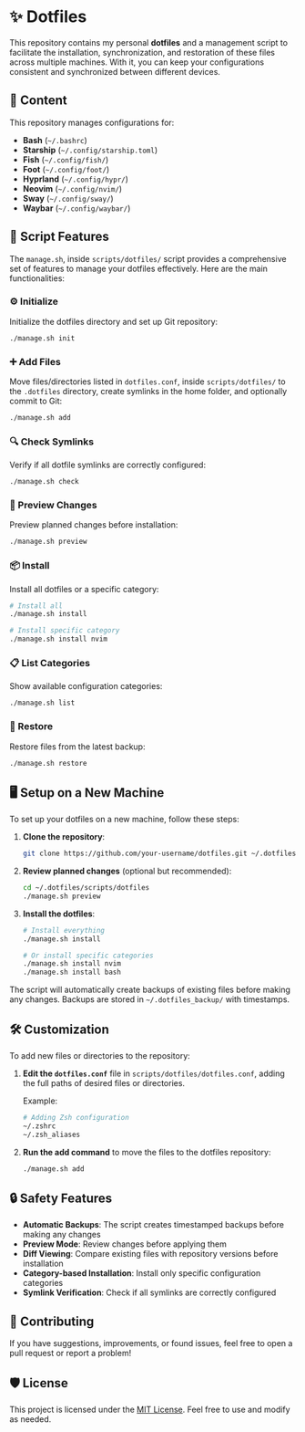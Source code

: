 # ✨ Dotfiles

This repository contains my personal **dotfiles** and a management script to facilitate the installation, synchronization, and restoration of these files across multiple machines. With it, you can keep your configurations consistent and synchronized between different devices.

## 📂 Content

This repository manages configurations for:

- **Bash** (`~/.bashrc`)
- **Starship** (`~/.config/starship.toml`)
- **Fish** (`~/.config/fish/`)
- **Foot** (`~/.config/foot/`)
- **Hyprland** (`~/.config/hypr/`)
- **Neovim** (`~/.config/nvim/`)
- **Sway** (`~/.config/sway/`)
- **Waybar** (`~/.config/waybar/`)

## 🚀 Script Features

The `manage.sh`, inside `scripts/dotfiles/` script provides a comprehensive set of features to manage your dotfiles effectively. Here are the main functionalities:

### ⚙️ Initialize
Initialize the dotfiles directory and set up Git repository:
```bash
./manage.sh init
```

### ➕ Add Files
Move files/directories listed in `dotfiles.conf`, inside `scripts/dotfiles/` to the `.dotfiles` directory, create symlinks in the home folder, and optionally commit to Git:
```bash
./manage.sh add
```

### 🔍 Check Symlinks
Verify if all dotfile symlinks are correctly configured:
```bash
./manage.sh check
```

### 👀 Preview Changes
Preview planned changes before installation:
```bash
./manage.sh preview
```

### 📦 Install
Install all dotfiles or a specific category:
```bash
# Install all
./manage.sh install

# Install specific category
./manage.sh install nvim
```

### 📋 List Categories
Show available configuration categories:
```bash
./manage.sh list
```

### 🔄 Restore
Restore files from the latest backup:
```bash
./manage.sh restore
```

## 🖥️ Setup on a New Machine

To set up your dotfiles on a new machine, follow these steps:

1. **Clone the repository**:
   ```bash
   git clone https://github.com/your-username/dotfiles.git ~/.dotfiles
   ```

2. **Review planned changes** (optional but recommended):
   ```bash
   cd ~/.dotfiles/scripts/dotfiles
   ./manage.sh preview
   ```

3. **Install the dotfiles**:
   ```bash
   # Install everything
   ./manage.sh install

   # Or install specific categories
   ./manage.sh install nvim
   ./manage.sh install bash
   ```

The script will automatically create backups of existing files before making any changes. Backups are stored in `~/.dotfiles_backup/` with timestamps.

## 🛠️ Customization

To add new files or directories to the repository:

1. **Edit the `dotfiles.conf`** file in `scripts/dotfiles/dotfiles.conf`, adding the full paths of desired files or directories.

   Example:
   ```bash
   # Adding Zsh configuration
   ~/.zshrc
   ~/.zsh_aliases
   ```

2. **Run the add command** to move the files to the dotfiles repository:
   ```bash
   ./manage.sh add
   ```

## 🔒 Safety Features

- **Automatic Backups**: The script creates timestamped backups before making any changes
- **Preview Mode**: Review changes before applying them
- **Diff Viewing**: Compare existing files with repository versions before installation
- **Category-based Installation**: Install only specific configuration categories
- **Symlink Verification**: Check if all symlinks are correctly configured

## 📝 Contributing

If you have suggestions, improvements, or found issues, feel free to open a pull request or report a problem!

## 🛡️ License

This project is licensed under the [MIT License](LICENSE). Feel free to use and modify as needed.
